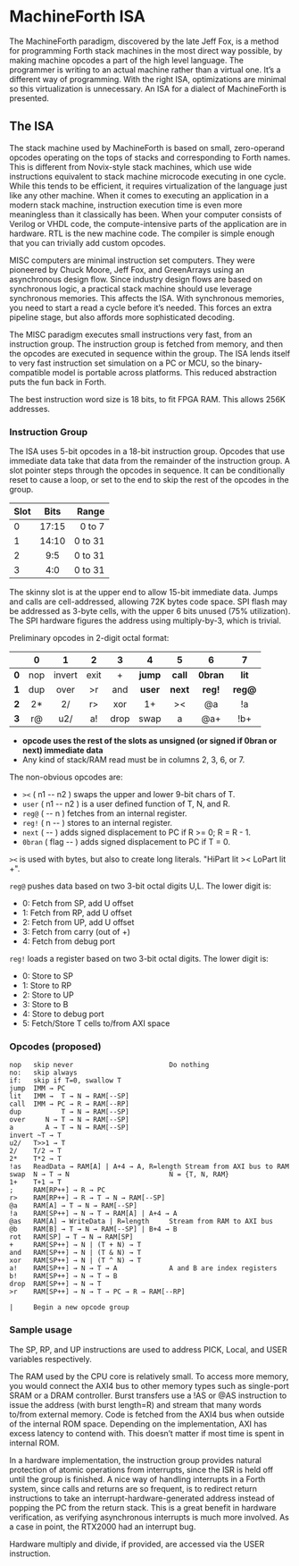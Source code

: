 # MachineForth ISA

The MachineForth paradigm, discovered by the late Jeff Fox, is a method for programming Forth stack machines in the most direct way possible, by making machine opcodes a part of the high level language. The programmer is writing to an actual machine rather than a virtual one. It’s a different way of programming. With the right ISA, optimizations are minimal so this virtualization is unnecessary. An ISA for a dialect of MachineForth is presented.

## The ISA
The stack machine used by MachineForth is based on small, zero-operand opcodes operating on the tops of stacks and corresponding to Forth names. This is different from Novix-style stack machines, which use wide instructions equivalent to stack machine microcode executing in one cycle. While this tends to be efficient, it requires virtualization of the language just like any other machine. When it comes to executing an application in a modern stack machine, instruction execution time is even more meaningless than it classically has been. When your computer consists of Verilog or VHDL code, the compute-intensive parts of the application are in hardware. RTL is the new machine code. The compiler is simple enough that you can trivially add custom opcodes.

MISC computers are minimal instruction set computers. They were pioneered by Chuck Moore, Jeff Fox, and GreenArrays using an asynchronous design flow. Since industry design flows are based on synchronous logic, a practical stack machine should use leverage synchronous memories. This affects the ISA. With synchronous memories, you need to start a read a cycle before it’s needed. This forces an extra pipeline stage, but also affords more sophisticated decoding.

The MISC paradigm executes small instructions very fast, from an instruction group. The instruction group is fetched from memory, and then the opcodes are executed in sequence within the group. The ISA lends itself to very fast instruction set simulation on a PC or MCU, so the binary-compatible model is portable across platforms. This reduced abstraction puts the fun back in Forth.

The best instruction word size is 18 bits, to fit FPGA RAM. This allows 256K addresses.

### Instruction Group

The ISA uses 5-bit opcodes in a 18-bit instruction group. Opcodes that use immediate data take that data from the remainder of the instruction group. A slot pointer steps through the opcodes in sequence. It can be conditionally reset to cause a loop, or set to the end to skip the rest of the opcodes in the group.

| Slot | Bits  | Range   |
| ---- |:-----:| -------:|
| 0    | 17:15 | 0 to 7  |
| 1    | 14:10 | 0 to 31 |
| 2    | 9:5   | 0 to 31 |
| 3    | 4:0   | 0 to 31 |

The skinny slot is at the upper end to allow 15-bit immediate data. Jumps and calls are cell-addressed, allowing 72K bytes code space. SPI flash may be addressed as 3-byte cells, with the upper 6 bits unused (75% utilization). The SPI hardware figures the address using multiply-by-3, which is trivial.

Preliminary opcodes in 2-digit octal format:

|       | 0        |1         | 2        | 3        | 4        | 5        | 6         | 7        |
|:-----:|:--------:|:--------:|:--------:|:--------:|:--------:|:--------:|:---------:|:--------:|
| **0** | nop      | invert   | exit     | +        | **jump** | **call** | **0bran** | **lit**  |
| **1** | dup      | over     | >r       | and      | **user** | **next** | **reg!**  | **reg@** |
| **2** | 2*       | 2/       | r>       | xor      | 1+       | ><       | @a        | !a       |
| **3** | r@       | u2/      | a!       | drop     | swap     | a        | @a+       | !b+      |

- **opcode uses the rest of the slots as unsigned (or signed if 0bran or next) immediate data**
- Any kind of stack/RAM read must be in columns 2, 3, 6, or 7.

The non-obvious opcodes are:

- `><` ( n1 -- n2 ) swaps the upper and lower 9-bit chars of T.
- `user` ( n1 -- n2 ) is a user defined function of T, N, and R.
- `reg@` ( -- n ) fetches from an internal register.
- `reg!` ( n -- ) stores to an internal register.
- `next`  ( -- ) adds signed displacement to PC if R >= 0; R = R - 1.
- `0bran`  ( flag -- ) adds signed displacement to PC if T = 0.

`><` is used with bytes, but also to create long literals. "HiPart lit >< LoPart lit +".

`reg@` pushes data based on two 3-bit octal digits U,L. The lower digit is:

- 0: Fetch from SP, add U offset
- 1: Fetch from RP, add U offset
- 2: Fetch from UP, add U offset
- 3: Fetch from carry (out of +)
- 4: Fetch from debug port

`reg!` loads a register based on two 3-bit octal digits. The lower digit is:

- 0: Store to SP
- 1: Store to RP
- 2: Store to UP
- 3: Store to B
- 4: Store to debug port
- 5: Fetch/Store T cells to/from AXI space

### Opcodes (proposed)

```
nop   skip never						Do nothing
no:   skip always
if:   skip if T=0, swallow T
jump  IMM → PC
lit   IMM →  T → N → RAM[--SP]
call  IMM → PC → R → RAM[--RP]
dup          T → N → RAM[--SP]
over     N → T → N → RAM[--SP]
a        A → T → N → RAM[--SP]
invert ~T → T
u2/   T>>1 → T
2/    T/2 → T
2*    T*2 → T
!as   ReadData → RAM[A] | A+4 → A, R=length	Stream from AXI bus to RAM
swap  N → T → N                         N = {T, N, RAM}
1+    T+1 → T
;     RAM[RP++] → R → PC
r>    RAM[RP++] → R → T → N → RAM[--SP]
@a    RAM[A] → T → N → RAM[--SP]
!a    RAM[SP++] → N → T → RAM[A] | A+4 → A
@as   RAM[A] → WriteData | R=length     Stream from RAM to AXI bus
@b    RAM[B] → T → N → RAM[--SP] | B+4 → B
rot   RAM[SP] → T → N → RAM[SP]
+     RAM[SP++] → N | (T + N) → T
and   RAM[SP++] → N | (T & N) → T
xor   RAM[SP++] → N | (T ^ N) → T
a!    RAM[SP++] → N → T → A             A and B are index registers
b!    RAM[SP++] → N → T → B
drop  RAM[SP++] → N → T
>r    RAM[SP++] → N → T → PC → R → RAM[--RP]

|	  Begin a new opcode group
```

### Sample usage

The SP, RP, and UP instructions are used to address PICK, Local, and USER variables respectively.

The RAM used by the CPU core is relatively small. To access more memory, you would connect the AXI4 bus to other memory types such as single-port SRAM or a DRAM controller. Burst transfers use a !AS or @AS instruction to issue the address (with burst length=R) and stream that many words to/from external memory. Code is fetched from the AXI4 bus when outside of the internal ROM space. Depending on the implementation, AXI has excess latency to contend with. This doesn’t matter if most time is spent in internal ROM.

In a hardware implementation, the instruction group provides natural protection of atomic operations from interrupts, since the ISR is held off until the group is finished. A nice way of handling interrupts in a Forth system, since calls and returns are so frequent, is to redirect return instructions to take an interrupt-hardware-generated address instead of popping the PC from the return stack. This is a great benefit in hardware verification, as verifying asynchronous interrupts is much more involved. As a case in point, the RTX2000 had an interrupt bug.

Hardware multiply and divide, if provided, are accessed via the USER instruction.
